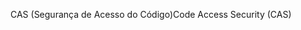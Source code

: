 <span data-ttu-id="c857f-101">CAS (Segurança de Acesso do Código)</span><span class="sxs-lookup"><span data-stu-id="c857f-101">Code Access Security (CAS)</span></span>